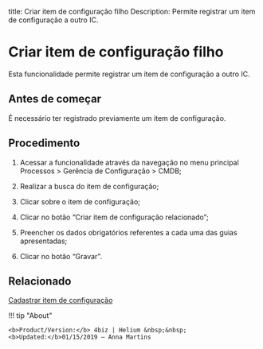 title: Criar item de configuração filho
Description: Permite registrar um item de configuração a outro IC.
# Criar item de configuração filho

Esta funcionalidade permite registrar um item de configuração a outro IC.

Antes de começar
--------------------

É necessário ter registrado previamente um item de configuração.

Procedimento
----------------

1.  Acessar a funcionalidade através da navegação no menu principal Processos \>
    Gerência de Configuração \> CMDB;

2.  Realizar a busca do item de configuração;

3.  Clicar sobre o item de configuração;

4.  Clicar no botão “Criar item de configuração relacionado”;

5.  Preencher os dados obrigatórios referentes a cada uma das guias
    apresentadas;

6.  Clicar no botão “Gravar”.


Relacionado
-----------

[Cadastrar item de configuração](/pt-br/4biz-helium/processes/configuration/use/register-CI.html)


!!! tip "About"

    <b>Product/Version:</b> 4biz | Helium &nbsp;&nbsp;
    <b>Updated:</b>01/15/2019 – Anna Martins
